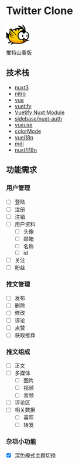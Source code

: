 # Twitter Clone
![icon](./public/icon.png)<br/>
推特山寨版

## 技术栈
- [nuxt3](https://nuxt.com/)
- [nitro](https://nitro.unjs.io/)
- [vue](https://vuejs.org/)
- [vuetify](https://vuetifyjs.com/zh-Hans/)
- [Vuetify Nuxt Module](https://vuetify-nuxt-module.netlify.app/)
- [sidebase/nuxt-auth](https://sidebase.io/nuxt-auth/getting-started)
- [vueuse](https://vueuse.org/)
- [colorMode](https://color-mode.nuxtjs.org/)
- [vuei18n](https://vue-i18n.intlify.dev/)
- [mdi](https://pictogrammers.com/library/mdi/)
- [nuxt/i18n](https://i18n.nuxtjs.org/)

## 功能需求

### 用户管理
- [ ] 登陆
- [ ] 注册
- [ ] 注销
- [ ] 用户资料
    - [ ] 头像
    - [ ] 邮箱
    - [ ] 名称
    - [ ] id
- [ ] 关注
- [ ] 粉丝

### 推文管理
- [ ] 发布
- [ ] 删除
- [ ] 修改
- [ ] 评论
- [ ] 点赞
- [ ] 获取推荐

### 推文组成
- [ ] 正文
- [ ] 多媒体
    - [ ] 图片
    - [ ] 视频
    - [ ] 音频
- [ ] 评论区
- [ ] 相关数据
    - [ ] 喜欢
    - [ ] 转发
  
### 杂项小功能
- [x] 深色模式主题切换